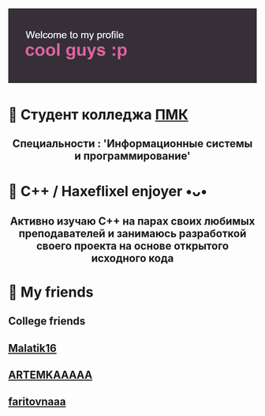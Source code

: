 # ![](https://github.com/k11sann/k11sann/blob/main/header.png) 
<h1 align="left">🌷 Cтудент колледжа <a href="https://sielom.ru/pytach-college/sveden">ПМК</a></h1>
<h2 align="center">Специальности : 'Информационные системы и программирование'</h2>
<h1 align="left">🌷 C++ / Haxeflixel enjoyer •ᴗ•</h1>
<h2 align="center">Активно изучаю C++ на парах своих любимых преподавателей 
и занимаюсь разработкой своего проекта на основе открытого исходного кода</h2>
<h1 align="left">🌷 My friends</h1>

## College friends

<h2 align="left"> <a href="https://github.com/maratik16">Malatik16</a></h2>
<h2 align="left"> <a href="https://github.com/ARTEEEMKAAA">ARTEMKAAAAA</a></h2>
<h2 align="left"> <a href="https://github.com/faritovnaaaaaia">faritovnaaa</a></h2>
<!---
k11sann/k11sann is a ✨ special ✨ repository because its `README.md` (this file) appears on your GitHub profile.
You can click the Preview link to take a look at your changes.
--->
